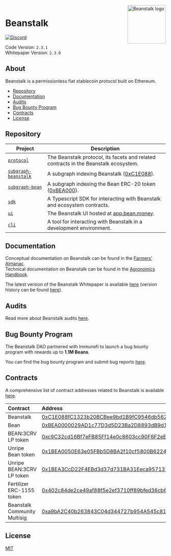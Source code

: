 [discord-badge]: https://img.shields.io/discord/880413392916054098?label=Beanstalk
[discord-url]: https://discord.gg/beanstalk

[proj-protocol]: https://github.com/BeanstalkFarms/Beanstalk/tree/master/protocol
[proj-sdk]: https://github.com/BeanstalkFarms/Beanstalk/tree/master/projects/sdk
[proj-ui]: https://github.com/BeanstalkFarms/Beanstalk/tree/master/projects/ui
[proj-subgraph-beanstalk]: https://github.com/BeanstalkFarms/Beanstalk/tree/master/projects/subgraph-beanstalk
[proj-subgraph-bean]: https://github.com/BeanstalkFarms/Beanstalk/tree/master/projects/subgraph-bean
[proj-cli]: https://github.com/BeanstalkFarms/Beanstalk/tree/master/projects/cli
[es-beanstalk]: https://etherscan.io/address/0xC1E088fC1323b20BCBee9bd1B9fC9546db5624C5
[es-bean]: https://etherscan.io/address/0xBEA0000029AD1c77D3d5D23Ba2D8893dB9d1Efab

<img src="https://github.com/BeanstalkFarms/Beanstalk-Brand-Assets/blob/main/BEAN/bean-128x128.png" alt="Beanstalk logo" align="right" width="120" />

# Beanstalk

[![Discord][discord-badge]][discord-url]

Code Version: `2.3.1` <br>
Whitepaper Version: `2.3.0`

## About

Beanstalk is a permissionless fiat stablecoin protocol built on Ethereum.

- [Repository](#repository)
- [Documentation](#documentation)
- [Audits](#audits)
- [Bug Bounty Program](#bug-bounty-program)
- [Contracts](#contracts)
- [License](#license)

## Repository

| Project                                         | Description                                                                          |
|-------------------------------------------------|--------------------------------------------------------------------------------------|
| [`protocol`][proj-protocol]                     | The Beanstalk protocol, its facets and related contracts in the Beanstalk ecosystem. |
| [`subgraph-beanstalk`][proj-subgraph-beanstalk] | A subgraph indexing Beanstalk ([0xC1E088][es-beanstalk]).                            |
| [`subgraph-bean`][proj-subgraph-bean]           | A subgraph indexing the Bean ERC-20 token ([0xBEA000][es-bean]).                     |
| [`sdk`][proj-sdk]                               | A Typescript SDK for interacting with Beanstalk and ecosystem contracts.             |
| [`ui`][proj-ui]                                 | The Beanstalk UI hosted at [app.bean.money](https://app.bean.money).                 |
| [`cli`][proj-cli]                               | A tool for interacting with Beanstalk in a development environment.                  |

## Documentation

Conceptual documentation on Beanstalk can be found in the [Farmers' Almanac](https://docs.bean.money/almanac). <br>
Technical documentation on Beanstalk can be found in the [Agronomics Handbook](https://docs.bean.money/developers).

The latest version of the Beanstalk Whitepaper is available [here](https://bean.money/beanstalk.pdf) (version history can be found [here](https://github.com/BeanstalkFarms/Beanstalk-Whitepaper/tree/main/version-history)).

## Audits

Read more about Beanstalk audits [here](https://docs.bean.money/almanac/protocol/audits).

## Bug Bounty Program

The Beanstalk DAO partnered with Immunefi to launch a bug bounty program with rewards up to **1.1M Beans**.

You can find the bug bounty program and submit bug reports [here](https://immunefi.com/bounty/beanstalk).

## Contracts

A comprehensive list of contract addresses related to Beanstalk is available [here](https://docs.bean.money/almanac/protocol/contracts).

|       Contract               |              Address 
|:-----------------------------|:-----------------------------------------------------------------------------------------------------------------------|
|  Beanstalk                   | [0xC1E088fC1323b20BCBee9bd1B9fC9546db5624C5][es-beanstalk]  |
|  Bean                        | [0xBEA0000029AD1c77D3d5D23Ba2D8893dB9d1Efab][es-bean]  |
|  BEAN:3CRV LP token          | [0xc9C32cd16Bf7eFB85Ff14e0c8603cc90F6F2eE49](https://etherscan.io/address/0xc9C32cd16Bf7eFB85Ff14e0c8603cc90F6F2eE49)  |
|  Unripe Bean token           | [0x1BEA0050E63e05FBb5D8BA2f10cf5800B6224449](https://etherscan.io/address/0x1BEA0050E63e05FBb5D8BA2f10cf5800B6224449)  |
|  Unripe BEAN:3CRV LP token   | [0x1BEA3CcD22F4EBd3d37d731BA31Eeca95713716D](https://etherscan.io/address/0x1BEA3CcD22F4EBd3d37d731BA31Eeca95713716D)  |
|  Fertilizer ERC-1155 token   | [0x402c84de2ce49af88f5e2ef3710ff89bfed36cb6](https://etherscan.io/address/0x402c84de2ce49af88f5e2ef3710ff89bfed36cb6)  |
| Beanstalk Community Multisig | [0xa9bA2C40b263843C04d344727b954A545c81D043](https://etherscan.io/address/0xa9bA2C40b263843C04d344727b954A545c81D043)  |


## License

[MIT](https://github.com/BeanstalkFarms/Beanstalk/blob/master/LICENSE.txt)
